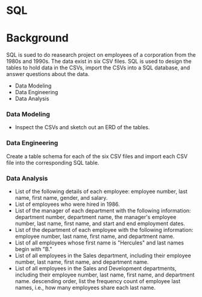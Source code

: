 # SQL

# Background

SQL is sued to do reasearch project on employees of a corporation from the 1980s and 1990s. The data exist in six CSV files. SQL is used to design the tables to hold data in the CSVs, import the CSVs into a SQL database, and answer questions about the data. 

* Data Modeling
* Data Engineering
* Data Analysis

### Data Modeling

  * Inspect the CSVs and sketch out an ERD of the tables.

### Data Engineering

Create a table schema for each of the six CSV files and import each CSV file into the corresponding SQL table.

### Data Analysis

* List of the following details of each employee: employee number, last name, first name, gender, and salary.
* List of employees who were hired in 1986.
* List of the manager of each department with the following information: department number, department name, the manager's employee number, last name, first name, and start and end employment dates.
* List of the department of each employee with the following information: employee number, last name, first name, and department name.
* List of all employees whose first name is "Hercules" and last names begin with "B."
* List of all employees in the Sales department, including their employee number, last name, first name, and department name.
* List of all employees in the Sales and Development departments, including their employee number, last name, first name, and department name.
descending order, list the frequency count of employee last names, i.e., how many employees share each last name.



